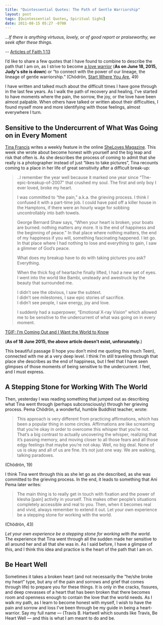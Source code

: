 ```yaml
---
title: "Quintessential Quotes: The Path of Gentle Warriorship"
layout: post
tags: [Quintessential Quotes, Spiritual Sighs]
date: 2011-08-15 05:27 -0700
---
```


*…If there is anything virtuous, lovely, or of good report or praiseworthy, we seek after these things.*

-- [Articles of Faith 1:13](http://lds.org/scriptures/pgp/a-of-f/1.13?lang=eng#12)

I’d like to share a few quotes that I have found to combine to describe the path that I am on, as I strive to become [a love warrior](http://zebrasounds.net/js-love-project/) (**As on June 18, 2015, Judy's site is down**) or “to connect with the power of our lineage, the lineage of gentle warriorship.” (Chödrön, [Start Where You Are](http://www.amazon.com/Start-Where-You-Are-Compassionate/dp/1570628394/), 49)

I have written and talked much about the difficult times I have gone through in the last few years. As I walk the path of recovery and healing, I’ve started to have moments where the pain, the sorrow, the joy, or the love have been almost palpable. When others have talked or written about their difficulties, I found myself more and more identifying with those feelings, almost everywhere I turn.

Sensitive to the Undercurrent of What Was Going on in Every Moment
------------------------------------------------------------------

[Tina Francis](http://www.krop.com/tinafrancis/) writes a weekly feature in the online [SheLoves Magazine](http://shelovesmagazine.com/). This week she wrote about become honest with yourself and the big leap and risk that often is. As she describes the process of coming to admit that she really is a photographer instead of just “likes to take pictures”, Tina recounts coming to a place in her life of great sensitivity after a difficult break-up:

> ..I remember the year well because it marked one year since
> “The-epic-breakup-of-2007″ that crushed my soul. The first and only
> boy I ever loved, broke my heart.
>
> I was committed to “the pain,” a.k.a. the grieving process. I think I
> confused it with a part-time job. I could have paid off a killer house
> in the Hamptons, if there were an hourly wage for sobbing
> uncontrollably into bath towels.
>
> George Bernard Shaw says, “When your heart is broken, your boats are
> burned: nothing matters any more. It is the end of happiness and the
> beginning of peace.” In that place where nothing matters, the end of
> my happiness if you will, something fascinating happened. I let go. In
> that place where I had nothing to lose and everything to gain, I saw a
> glimmer of God’s peace.
>
> What does my breakup have to do with taking pictures you ask?
> Everything.
>
> When the thick fog of heartache finally lifted, I had a new set of
> eyes. I went into the world like Bambi, unsteady and awestruck by the
> beauty that surrounded me.
>
> I didn’t see the obvious, I saw the subtext.\
>  I didn’t see milestones, I saw epic stories of sacrifice.\
>  I didn’t see people, I saw energy, joy and love.
>
> I suddenly had a superpower, “Emotional X-ray Vision” which allowed me
> to be sensitive to the undercurrent of what was going on in every
> moment.

[TGIF: I’m Coming Out and I Want the World to
Know](http://shelovesmagazine.com/2011/tgif-im-coming-out-and-i-want-the-world-to-know/)

(**As of 18 June 2015, the above article doesn't exist, unforunately.**)

This beautiful passage (I hope you don’t mind me quoting this much Teen), connected with me at a very deep level. I think I’m still traveling through that place she describes as the end of happiness, but I feel that I have seen glimpses of those moments of being sensitive to the undercurrent. I feel, and I must express.

A Stepping Stone for Working With The World
-------------------------------------------

Then, yesterday I was reading something that jumped out as describing what Tina went through (perhaps subconsciously) through her grieving process. Pema Chödrön, a wonderful, humble Buddhist teacher, wrote:

> This approach is very different from practicing affirmations, which
> has been a popular thing in some circles. Affirmations are like
> screaming that you’re okay in order to overcome this whisper that
> you’re not. That’s a big contrast to actually uncovering the whisper,
> realizing that it’s passing memory, and moving closer to all those
> fears and all those edgy feelings that maybe you’re not okay. Well, no
> big deal. None of us is okay and all of us are fine. It’s not just one
> way. We are walking, talking paradoxes.

(Chödrön, 19)

I think Tina went through this as she let go as she described, as she was committed to the grieving process. In the end, it leads to something that Ani Pema later writes:

> The main thing is to really get in touch with fixation and the power
> of klesha \[pain\] activity in yourself. This makes other people’s
> situations completely accessible and real to you. Then, when it
> becomes real and vivid, always remember to extend it out. Let your own
> experience be a stepping stone for working with the world.

(Chödrön, 43)

*Let your own experience be a stepping stone for working with the world.* The experience that Tina went through all the sudden made her sensitive to all around her and all that she was in. As I said before, I have a glimpse of this, and I think this idea and practice is the heart of the path that I am on.

Be Heart Well
-------------

Sometimes it takes a broken heart (and not necessarily the “he/she broke my heart” type, but any of the pain and sorrows and grief that comes through life) to prepare you for these things. It is only in the cracks, fissures, and deep crevasses of a heart that has been broken that there becomes room and openness enough to contain the love that the world needs. As I walk my path, as I learn to become honest with myself, I wish to have the pain and sorrow and loss I’ve been through be my guide in being a heart-warrior. Say my full name — (Travis B. Hartwell which sounds like Travis, Be Heart Well — and this is what I am meant to do and be.
